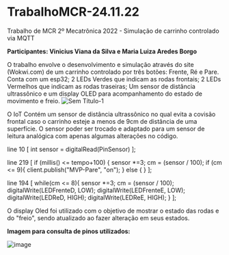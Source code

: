 # TrabalhoMCR-24.11.22
Trabalho de MCR 2º Mecatrônica 2022 - Simulação de carrinho controlado via MQTT

**Participantes: Vinicius Viana da Silva e Maria Luiza Aredes Borgo**

O trabalho envolve o desenvolvimento e simulação através do site (Wokwi.com) de um carrinho controlado por três botões: Frente, Ré e Pare.
Conta com um esp32; 2 LEDs Verdes que indicam as rodas frontais; 2 LEDs Vermelhos que indicam as rodas traseiras; Um sensor de distância ultrassônico e um display OLED para acompanhamento do estado de movimento e freio.
![Sem Título-1](https://user-images.githubusercontent.com/118866041/203677512-6290ccb3-3b87-401e-8236-0be8c6cfe86d.png)

O IoT Contém um sensor de distância ultrassônico no qual evita a covisão frontal caso o carrinho esteje a menos de 9cm de distância de uma superfície. O sensor poder ser trocado e adaptado para um sensor de leitura analógica com apenas algumas alterações no código. 

line 10 [ int sensor = digitalRead(PinSensor) ]; 

line 219  [ if (millis() <= tempo+100) {
              sensor *=3;
              cm = (sensor / 100);
              if (cm <= 9){
              client.publish("MVP-Pare", "on");
            }
            else {
            }
          ];
          
line 194  [ while(cm <= 8){
              sensor *=3;
              cm = (sensor / 100);
              digitalWrite(LEDFrenteD, LOW);
              digitalWrite(LEDFrenteE, LOW);
              digitalWrite(LEDReD, HIGH);
              digitalWrite(LEDReE, HIGH);
            }
          ];
          
O display Oled foi utilizado com o objetivo de mostrar o estado das rodas e do "freio", sendo atualizado ao fazer alteração em seus estados.


**Imagem para consulta de pinos utilizados:**

![image](https://user-images.githubusercontent.com/118866041/203679887-2f3344d2-9bec-498f-99ff-c26cb0519ef2.png)
